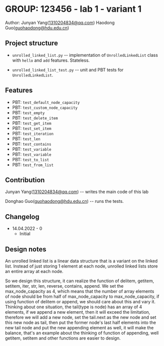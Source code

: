 # GROUP: 123456 - lab 1 - variant 1

Author:
Junyan Yang(1310204834@qq.com)
Haodong Guo(guohaodong@hdu.edu.cn)

## Project structure

- `unrolled_linked_list.py` -- implementation of `UnrolledLinkedList` 
class with `hello` and `add` features. Stateless.

- `unrolled_linked_list_test.py` -- unit and PBT tests for `UnrolledLinkedList`.

## Features

- PBT: `test_default_node_capacity`
- PBT: `test_custom_node_capacity`
- PBT: `test_empty`
- PBT: `test_delete_item`
- PBT: `test_get_item`
- PBT: `test_set_item`
- PBT: `test_iteration`
- PBT: `test_len`
- PBT: `test_contains`
- PBT: `test_variable`
- PBT: `test_variable`
- PBT: `test_to_list`
- PBT: `test_from_list`


## Contribution
Junyan Yang(1310204834@qq.com) -- writes the main code of this lab

​Donghao Guo(guohaodong@hdu.edu.cn) -- runs the tests.

## Changelog

- 14.04.2022 - 0
  - Initial

## Design notes

An unrolled linked list is a linear data structure that is a variant on the linked list. 
Instead of just storing 1 element at each node, unrolled linked lists store an entire array at each node.

​So we design this structure, it can realize the function of delitem, getitem, setitem, iter, 
str, len, reverse, contains, append. We set the max_node_capacity as 4, 
which means that the number of array elements of node should be from half of max_node_capacity to max_node_capacity, 
if using  function of  delitem or append, we should care about this and vary it. 
Thinking about one situation,  the tail(type is node) has an array of 4 elements, if we append a new element, 
then it will exceed the limitation, therefore we will add a new node, 
set the tail.next as the new node and set this new node as tail, 
then put the former node's last half  elements into the new tail node and put the new appending element as well, 
it will make the balance, 
that's an example about the thinking of function of appending, well getitem, 
setitem and other functions are easier to design.

